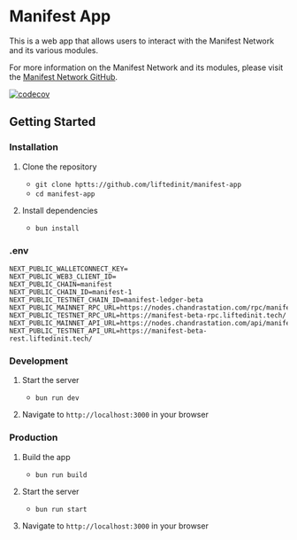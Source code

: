 # Manifest App

This is a web app that allows users to interact with the Manifest Network and its various modules.

For more information on the Manifest Network and its modules, please visit the [Manifest Network GitHub](https://github.com/liftedinit/manifest-ledger).

[![codecov](https://codecov.io/gh/liftedinit/manifest-app/branch/main/graph/badge.svg)](https://codecov.io/gh/liftedinit/manifest-app)

## Getting Started

### Installation

1. Clone the repository

   - `git clone hptts://github.com/liftedinit/manifest-app`
   - `cd manifest-app`

2. Install dependencies
   - `bun install`

### .env

```
NEXT_PUBLIC_WALLETCONNECT_KEY=
NEXT_PUBLIC_WEB3_CLIENT_ID=
NEXT_PUBLIC_CHAIN=manifest
NEXT_PUBLIC_CHAIN_ID=manifest-1
NEXT_PUBLIC_TESTNET_CHAIN_ID=manifest-ledger-beta
NEXT_PUBLIC_MAINNET_RPC_URL=https://nodes.chandrastation.com/rpc/manifest/
NEXT_PUBLIC_TESTNET_RPC_URL=https://manifest-beta-rpc.liftedinit.tech/
NEXT_PUBLIC_MAINNET_API_URL=https://nodes.chandrastation.com/api/manifest/
NEXT_PUBLIC_TESTNET_API_URL=https://manifest-beta-rest.liftedinit.tech/
```

### Development

1. Start the server

   - `bun run dev`

2. Navigate to `http://localhost:3000` in your browser

### Production

1. Build the app

   - `bun run build`

2. Start the server

   - `bun run start`

3. Navigate to `http://localhost:3000` in your browser
